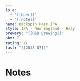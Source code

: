```yaml
---
is_a:
  - "[[beer]]"
  - "[[note]]"
name: Backspin Hazy IPA
style: IPA - New England - Hazy
brewery: "[[R&D Brewing]]"
abv: 7
rating: 👍
last: "[[2018-07]]"
---
```

# Notes


